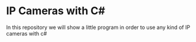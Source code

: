 # IP Cameras with C#
In this repository we will show a little program in order to use any kind of IP cameras with c#
